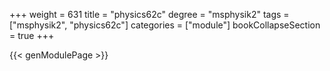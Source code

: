 +++
weight = 631
title = "physics62c"
degree = "msphysik2"
tags = ["msphysik2", "physics62c"]
categories = ["module"]
bookCollapseSection = true
+++

{{< genModulePage >}}
